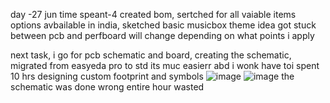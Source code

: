day -27 jun
time speant-4
created bom, 
sertched for all vaiable items options avbailable in india,
sketched basic musicbox theme idea
got stuck between pcb and perfboard will change depending on what points i apply

next task,  i go for pcb schematic and board, 
creating the schematic, migrated from easyeda pro to std its muc easierr abd i wonk have toi spent 10 hrs designing custom footprint and symbols
![image](https://github.com/user-attachments/assets/8baef864-ec61-47d3-854a-bc7e41f4f5c0)
![image](https://github.com/user-attachments/assets/4ae99e75-b766-474f-9914-ed2674924622)
the schematic was done wrong entire hour wasted


